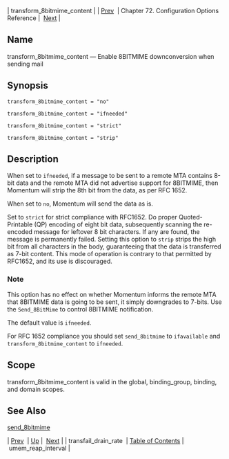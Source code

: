 | transform_8bitmime_content |
| [Prev](conf.ref.transfail_drain_rate)  | Chapter 72. Configuration Options Reference |  [Next](conf.ref.umem_reap_interval) |

<a name="conf.ref.transform_8bitmime_content"></a>
## Name

transform_8bitmime_content — Enable 8BITMIME downconversion when sending mail

## Synopsis

`transform_8bitmime_content = "no"`

`transform_8bitmime_content = "ifneeded"`

`transform_8bitmime_content = "strict"`

`transform_8bitmime_content = "strip"`

<a name="idp27229088"></a>
## Description

When set to `ifneeded`, if a message to be sent to a remote MTA contains 8-bit data and the remote MTA did not advertise support for 8BITMIME, then Momentum will strip the 8th bit from the data, as per RFC 1652.

When set to `no`, Momentum will send the data as is.

Set to `strict` for strict compliance with RFC1652\. Do proper Quoted-Printable (QP) encoding of eight bit data, subsequently scanning the re-encoded message for leftover 8 bit characters. If any are found, the message is permanently failed. Setting this option to `strip` strips the high bit from all characters in the body, guaranteeing that the data is transferred as 7-bit content. This mode of operation is contrary to that permitted by RFC1652, and its use is discouraged.

### Note

This option has no effect on whether Momentum informs the remote MTA that 8BITMIME data is going to be sent, it simply downgrades to 7-bits. Use the `Send_8BitMime` to control 8BITMIME notification.

The default value is `ifneeded`.

For RFC 1652 compliance you should set `send_8bitmime` to `ifavailable` and `transform_8bitmime_content` to `ifneeded`.

<a name="idp27238992"></a>
## Scope

transform_8bitmime_content is valid in the global, binding_group, binding, and domain scopes.

<a name="idp27240880"></a>
## See Also

[send_8bitmime](conf.ref.send_8bitmime "send_8bitmime")

| [Prev](conf.ref.transfail_drain_rate)  | [Up](config.options.ref) |  [Next](conf.ref.umem_reap_interval) |
| transfail_drain_rate  | [Table of Contents](index) |  umem_reap_interval |

